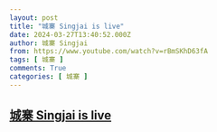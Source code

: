 ```yaml
---
layout: post
title: "城寨 Singjai is live"
date: 2024-03-27T13:40:52.000Z
author: 城寨 Singjai
from: https://www.youtube.com/watch?v=rBmSKhD63fA
tags: [ 城寨 ]
comments: True
categories: [ 城寨 ]
---
```

<!--1711546852000-->
[城寨 Singjai is live](https://www.youtube.com/watch?v=rBmSKhD63fA)
------

<div>

</div>
